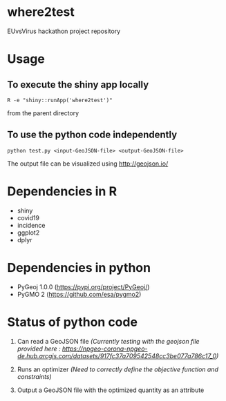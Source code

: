 # where2test
EUvsVirus hackathon project repository


# Usage 

## To execute the shiny app locally

`R -e "shiny::runApp('where2test')"`

from the  parent directory

## To use the python code independently
`python test.py <input-GeoJSON-file> <output-GeoJSON-file>`

The output file can be visualized using http://geojson.io/


# Dependencies in R

* shiny
* covid19
* incidence
* ggplot2
* dplyr

# Dependencies in python

* PyGeoj 1.0.0 (https://pypi.org/project/PyGeoj/)
* PyGMO 2 (https://github.com/esa/pygmo2)


# Status of python code

1. Can read a GeoJSON file *(Currently testing with the geojson file provided here : https://npgeo-corona-npgeo-de.hub.arcgis.com/datasets/917fc37a709542548cc3be077a786c17_0)*

2. Runs an optimizer *(Need to correctly define the objective function and constraints)*

3. Output a GeoJSON file with the optimized quantity as an attribute

